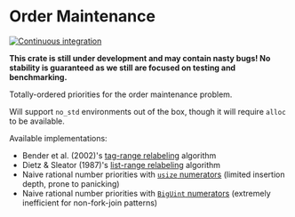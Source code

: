 # Order Maintenance

[![Continuous integration](https://github.com/j-hui/order-maintenance/actions/workflows/ci.yaml/badge.svg)](https://github.com/j-hui/order-maintenance/actions/workflows/ci.yaml)

**This crate is still under development and may contain nasty bugs! No stability
is guaranteed as we still are focused on testing and benchmarking.**

Totally-ordered priorities for the order maintenance problem.

Will support `no_std` environments out of the box, though it will require
`alloc` to be available.

Available implementations:

-   Bender et al. (2002)'s [tag-range relabeling](src/tag_range.rs) algorithm
-   Dietz & Sleator (1987)'s [list-range relabeling](src/list_range.rs) algorithm
-   Naive rational number priorities with [`usize` numerators](src/naive.rs) (limited insertion depth, prone to panicking)
-   Naive rational number priorities with [`BigUint` numerators](src/big.rs) (extremely inefficient for non-fork-join patterns)

